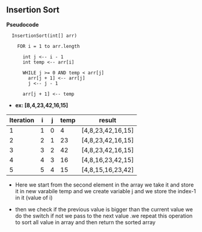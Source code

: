 ## Insertion Sort


**Pseudocode**
```
  InsertionSort(int[] arr)

    FOR i = 1 to arr.length

      int j <-- i - 1
      int temp <-- arr[i]

      WHILE j >= 0 AND temp < arr[j]
        arr[j + 1] <-- arr[j]
        j <-- j - 1

      arr[j + 1] <-- temp
```


- **ex: [8,4,23,42,16,15]**


| Iteration      | i |          j |temp|result|
| ----------- | ----------- | ----------- |----------- | ----------- |
| 1      | 1       |      0 |4|[4,8,23,42,16,15]|
| 2   | 2       |        1 |23|[4,8,23,42,16,15]|
| 3      | 3       | 2 |42|[4,8,23,42,16,15]|
| 4   | 4       | 3 |16|[4,8,16,23,42,15]|
| 5      | 5       | 4 |15|[4,8,15,16,23,42]|




- Here we start from the second element in the array we take it and store it in new varabile  temp and we create variable j and we store the index-1 in it (value of i)

- then we check if the previous value is bigger than the current value we do the switch if not we pass to the next value .we repeat this operation to sort all value in array and then return the sorted array


